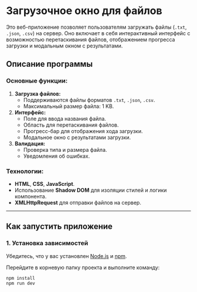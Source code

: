 # Загрузочное окно для файлов

Это веб-приложение позволяет пользователям загружать файлы (`.txt`, `.json`, `.csv`) на сервер. Оно включает в себя интерактивный интерфейс с возможностью перетаскивания файлов, отображением прогресса загрузки и модальным окном с результатами.

## Описание программы

### Основные функции:
1. **Загрузка файлов:**
    - Поддерживаются файлы форматов `.txt`, `.json`, `.csv`.
    - Максимальный размер файла: 1 KB.
2. **Интерфейс:**
    - Поле для ввода названия файла.
    - Область для перетаскивания файлов.
    - Прогресс-бар для отображения хода загрузки.
    - Модальное окно с результатами загрузки.
3. **Валидация:**
    - Проверка типа и размера файла.
    - Уведомления об ошибках.

### Технологии:
- **HTML**, **CSS**, **JavaScript**.
- Использование **Shadow DOM** для изоляции стилей и логики компонента.
- **XMLHttpRequest** для отправки файлов на сервер.

---

## Как запустить приложение

### 1. Установка зависимостей
Убедитесь, что у вас установлен [Node.js](https://nodejs.org/) и [npm](https://www.npmjs.com/).

Перейдите в корневую папку проекта и выполните команду:
```bash
npm install
npm run dev